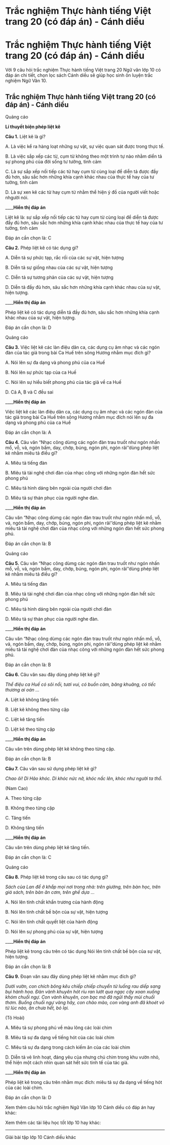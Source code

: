 # Trắc nghiệm Thực hành tiếng Việt trang 20 (có đáp án) - Cánh diều

# Trắc nghiệm Thực hành tiếng Việt trang 20 (có đáp án) - Cánh diều

Với 9 câu hỏi trắc nghiệm Thực hành tiếng Việt trang 20 Ngữ văn lớp 10 có đáp án chi tiết, chọn lọc sách Cánh diều sẽ giúp học sinh ôn luyện trắc nghiệm Ngữ Văn 10.

## Trắc nghiệm Thực hành tiếng Việt trang 20 (có đáp án) - Cánh diều

Quảng cáo

**Lí thuyết biện phép liệt kê**

**Câu 1.** Liệt kê là gì?

A. Là việc kể ra hàng loạt những sự vật, sự việc quan sát được trong thực tế.

B. Là việc sắp xếp các từ, cụm từ không theo một trình tự nào nhằm diển tả sự phong phú của đời sống tư tưởng, tình cảm

C. Là sự sắp xếp nối tiếp các từ hay cụm từ cùng loại để diễn tả được đầy đủ hơn, sâu sắc hơn những khía cạnh khác nhau của thực tế hay của tư tưởng, tình cảm

D. Là sự xen kẽ các từ hay cụm từ nhằm thể hiện ý đồ của người viết hoặc nhgười nói.

____**Hiển thị đáp án**

Liệt kê là: sự sắp xếp nối tiếp các từ hay cụm từ cùng loại để diễn tả được đầy đủ hơn, sâu sắc hơn những khía cạnh khác nhau của thực tế hay của tư tưởng, tình cảm

Đáp án cần chọn là: C

**Câu 2.** Phép liệt kê có tác dụng gì?

A. Diễn tả sự phức tạp, rắc rối của các sự vật, hiện tượng

B. Diễn tả sự giống nhau của các sự vật, hiện tượng

C. Diễn tả sự tương phản của các sự vật, hiện tượng

D. Diễn tả đầy đủ hơn, sâu sắc hơn những khía cạnh khác nhau của sự vật, hiện tượng.

____**Hiển thị đáp án**

Phép liệt kê có tác dụng diễn tả đầy đủ hơn, sâu sắc hơn những khía cạnh khác nhau của sự vật, hiện tượng.

Đáp án cần chọn là: D

Quảng cáo

**Câu 3.** Việc liệt kê các làn điệu dân ca, các dụng cụ âm nhạc và các ngón đàn của tác giả trong bài Ca Huế trên sông Hương nhằm mục đích gì?

A. Nói lên sự đa dạng và phong phú của ca Huế

B. Nói lên sự phức tạp của ca Huế

C. Nói lên sự hiểu biết phong phú của tác giả về ca Huế

D. Cả A, B và C đều sai

____**Hiển thị đáp án**

Việc liệt kê các làn điệu dân ca, các dụng cụ âm nhạc và các ngón đàn của tác giả trong bài Ca Huế trên sông Hương nhằm mục đích nói lên sự đa dạng và phong phú của ca Huế

Đáp án cần chọn là: A

**Câu 4.** Câu văn “Nhạc công dùmg các ngón đàn trau truốt như ngón nhấn mổ, vỗ, vả, ngón bấm, day, chớp, búng, ngón phi, ngón rãi’’dùng phép liệt kê nhằm miêu tả điều gì?

A. Miêu tả tiếng đàn

B. Miêu tả tài nghệ chơi đàn của nhạc công với những ngón đàn hết sức phong phú

C. Miêu tả hình dáng bên ngoài của người chơi đàn

D. Miêu tả sự thán phục của người nghe đàn.

____**Hiển thị đáp án**

Câu văn “Nhạc công dùmg các ngón đàn trau truốt như ngón nhấn mổ, vỗ, vả, ngón bấm, day, chớp, búng, ngón phi, ngón rãi’’dùng phép liệt kê nhằm miêu tả tài nghệ chơi đàn của nhạc công với những ngón đàn hết sức phong phú. 

Đáp án cần chọn là: B

Quảng cáo

**Câu 5.** Câu văn “Nhạc công dùmg các ngón đàn trau truốt như ngón nhấn mổ, vỗ, vả, ngón bấm, day, chớp, búng, ngón phi, ngón rãi’’dùng phép liệt kê nhằm miêu tả điều gì?

A. Miêu tả tiếng đàn

B. Miêu tả tài nghệ chơi đàn của nhạc công với những ngón đàn hết sức phong phú

C. Miêu tả hình dáng bên ngoài của người chơi đàn

D. Miêu tả sự thán phục của người nghe đàn.

____**Hiển thị đáp án**

Câu văn “Nhạc công dùmg các ngón đàn trau truốt như ngón nhấn mổ, vỗ, vả, ngón bấm, day, chớp, búng, ngón phi, ngón rãi’’dùng phép liệt kê nhằm miêu tả tài nghệ chơi đàn của nhạc công với những ngón đàn hết sức phong phú. 

Đáp án cần chọn là: B

**Câu 6.** Câu văn sau đây dùng phép liệt kê gì?

_Thể điệu ca Huế có sôi nổi, tươi vui, có buồn cảm, bâng khuâng, có tiếc thương ai oán …_

A. Liệt kê không tăng tiến 

B. Liệt kê không theo từng cặp

C. Liệt kê tăng tiến 

D. Liệt kê theo từng cặp

____**Hiển thị đáp án**

Câu văn trên dùng phép liệt kê không theo từng cặp. 

Đáp án cần chọn là: B

**Câu 7.** Câu văn sau sử dụng phép liệt kê gì?

_Chao ôi! Dì Hảo khóc. Dì khóc nức nở, khóc nấc lên, khóc như người ta thổ._

(Nam Cao)

A. Theo từng cặp 

B. Không theo từng cặp

C. Tăng tiến 

D. Không tăng tiến

____**Hiển thị đáp án**

Câu văn trên dùng phép liệt kê tăng tiến. 

Đáp án cần chọn là: C

Quảng cáo

**Câu 8.** Phép liệt kê trong câu sau có tác dụng gì?

_Sách của Lan để ở khắp mọi nơi trong nhà: trên giường, trên bàn học, trên giá sách, trên bàn ăn cơm, trên ghế dựa …_

A. Nói lên tính chất khẩn trương của hành động

B. Nói lên tính chất bề bộn của sự vật, hiện tượng

C. Nói lên tính chất quyết liệt của hành động

D. Nói lên sự phong phú của sự vật, hiện tượng

____**Hiển thị đáp án**

Phép liệt kê trong câu trên có tác dụng Nói lên tính chất bề bộn của sự vật, hiện tượng. 

Đáp án cần chọn là: B

**Câu 9.** Đoạn văn sau đây dùng phép liệt kê nhằm mục đích gì?

_Dưới vườn, con chích bông kêu chiếp chiếp chuyển từ luống rau diếp sang bụi hành hoa. Đàn vành khuyên hót ríu ran lướt qua ngạc cây xoan xuống khóm chuối ngự. Con vành khuyên, con bạc má đã ngửi thấy mùi chuối thơm. Buồng chuối ngự vàng hây, con chào mào, con vàng anh đã khoét vỏ từ lúc nào, ăn chưa hết, bỏ lại._

(Tô Hoài)

A. Miêu tả sự phong phú về màu lông các loài chim

B. Miêu tả sự đa dạng về tiếng hót của các loài chim

C. Miêu tả sự đa dạng trong cách kiếm ăn của các loài chim

D. Diễn tả vẻ linh hoạt, đáng yêu của nhưng chú chim trong khu vườn nhỏ, thể hiện một cách nhìn quan sát hết sức tinh tế của tác giả.

____**Hiển thị đáp án**

Phép liệt kê trong câu trên nhằm mục đích: miêu tả sự đa dạng về tiếng hót của các loài chim. 

Đáp án cần chọn là: D

Xem thêm câu hỏi trắc nghiệm Ngữ Văn lớp 10 Cánh diều có đáp án hay khác:

Xem thêm các tài liệu học tốt lớp 10 hay khác:

* * *

Giải bài tập lớp 10 Cánh diều khác
